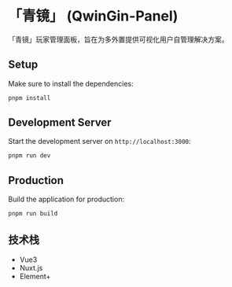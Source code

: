 # 「青镜」 (QwinGin-Panel)

「青镜」玩家管理面板，旨在为多外置提供可视化用户自管理解决方案。

## Setup

Make sure to install the dependencies:

```bash
pnpm install
```

## Development Server

Start the development server on `http://localhost:3000`:

```bash
pnpm run dev
```

## Production

Build the application for production:

```bash
pnpm run build
```

## 技术栈

- Vue3
- Nuxt.js
- Element+
